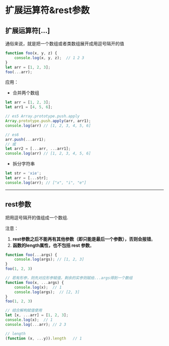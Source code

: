 # 扩展运算符&rest参数

## 扩展运算符[...]

通俗来说，就是把一个数组或者类数组展开成用逗号隔开的值

```js
function foo(x, y, z) {
    console.log(x, y, z);  // 1 2 3
}
let arr = [1, 2, 3];
foo(...arr);
```

应用：

* 合并两个数组

```js
let arr = [1, 2, 3];
let arr1 = [4, 5, 6];

// es5 Array.prototype.push.apply
Array.prototype.push.apply(arr, arr1);
console.log(arr) // [1, 2, 3, 4, 5, 6]

// es6 
arr.push(...arr1);
// 或
let arr2 = [...arr, ...arr1];
console.log(arr) // [1, 2, 3, 4, 5, 6]
```

* 拆分字符串
```js
let str = 'xie';
let arr = [...str];
console.log(arr); // ["x", "i", "e"]

```

----
## rest参数

把用逗号隔开的值组成一个数组.

注意：
1. **rest参数之后不能再有其他参数（即只能是最后一个参数），否则会报错**。
2. **函数的length属性，也不包括 rest 参数**。

```js
function foo(...args) {
    console.log(args); // [1, 2, 3]
}
foo(1, 2, 3)

// 若有形参，则先对应形参赋值，剩余的实参则赋给...args得到一个数组
function foo(x, ...args) {
    console.log(x);  // 1
    console.log(args);  // [2, 3]
}
foo(1, 2, 3)

// 结合解构赋值使用
let [x, ...arr] = [1, 2, 3];
console.log(x);  // 1
console.log(...arr); // 2 3

// length
(function (x, ...y)).length   // 1
```